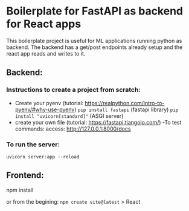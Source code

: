 # Boilerplate for FastAPI as backend for React apps

This boilerplate project is useful for ML applications running python as backend.
The backend has a get/post endpoints already setup and the react app reads and writes to it.

## Backend:

### Instructions to create a project from scratch:

- Create your pyenv (tutorial: https://realpython.com/intro-to-pyenv/#why-use-pyenv)
  `pip install fastapi` (fastapi library)
  `pip install "uvicorn[standard]"` (ASGI server)
- create your own file (tutorial: https://fastapi.tiangolo.com/)
  -To test commands: access: http://127.0.0.1:8000/docs

### To run the server:
`uvicorn server:app --reload`

## Frontend:
npm install

or from the begining:
`npm create vite@latest` > React
